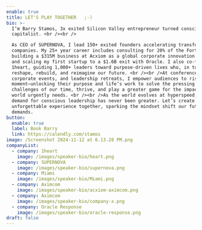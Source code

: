 ```yaml
---
enable: true
title: LET'S PLAY TOGETHER   ;-)
bio: >-
  I’m Barry Stamos, 3x exited Silicon Valley entrepreneur turned conscious
  capitalist. <br /><br />

  As CEO of SUPERNOVA, I lead 150+ exited founders accelerating transformative
  companies. My 25+ year career includes consulting for 20% of the Fortune 500,
  building a $315M business at Acxiom as a global corporate innovation leader,
  and scaling my first startup to a $1.6B exit with Oracle. I also co-founded
  1heart, guiding 1,000+ leaders toward purpose-driven lives who, in turn,
  reshape, rebuild, and reimagine our future. <br /><br />At conferences,
  corporate events, and leadership retreats, I empower audiences to rise to the
  moment—unlocking their purpose and life’s work to solve the pressing
  challenges of our time, thrive, and play a greater game for the impact our
  world urgently needs. <br /><br />As the world evolves at hyperspeed, the
  demand for conscious leadership has never been greater. Let’s create an
  unforgettable experience together, sparking the mindset shift our future
  demands. 
button:
  enable: true
  label: Book Barry
  link: https://calendly.com/stamos
image: /Screenshot 2024-11-12 at 6.13.28 PM.png
companyList:
  - company: 1heart
    image: /images/speaker-bio/heart.png
  - company: SUPERNOVA
    image: /images/speaker-bio/supernova.png
  - company: Miami
    image: /images/speaker-bio/Miami.png
  - company: Aximcom
    image: /images/speaker-bio/acxiom-aximcom.png
  - company: Aximcom
    image: /images/speaker-bio/company-x.png
  - company: Oracle Response
    image: /images/speaker-bio/oracle-response.png
draft: false
---
```


